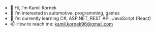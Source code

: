 - 👋 Hi, I’m Kamil Kornek
- 👀 I’m interested in automotive, programming, games
- 🌱 I’m currently learning C#, ASP.NET, REST API, JavaScript (React)
- 📫 How to reach me: kamil.kornek96@gmail.com

<!---
kamil-kornek96/kamil-kornek96 is a ✨ special ✨ repository because its `README.md` (this file) appears on your GitHub profile.
You can click the Preview link to take a look at your changes.
--->
